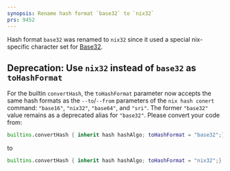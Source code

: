 ```yaml
---
synopsis: Rename hash format `base32` to `nix32`
prs: 9452
---
```


Hash format `base32` was renamed to `nix32` since it used a special nix-specific character set for 
[Base32](https://en.wikipedia.org/wiki/Base32).

## Deprecation: Use `nix32` instead of `base32` as `toHashFormat`

For the builtin `convertHash`, the `toHashFormat` parameter now accepts the same hash formats as the `--to`/`--from`
parameters of the `nix hash conert` command: `"base16"`, `"nix32"`, `"base64"`, and `"sri"`. The former `"base32"` value
remains as a deprecated alias for `"base32"`. Please convert your code from:

```nix
builtins.convertHash { inherit hash hashAlgo; toHashFormat = "base32";}
```

to

```nix
builtins.convertHash { inherit hash hashAlgo; toHashFormat = "nix32";}
```